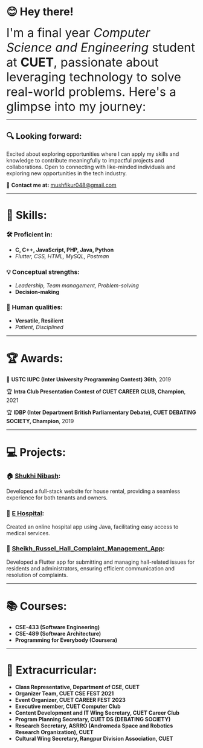 # 😊 **Hey there!**

<font size="6"> I'm a final year *Computer Science and Engineering* student at **CUET**, passionate about leveraging technology to solve real-world problems. Here's a glimpse into my journey: </font>

---

## 🔍 **Looking forward**:

Excited about exploring opportunities where I can apply my skills and knowledge to contribute meaningfully to impactful projects and collaborations. Open to connecting with like-minded individuals and exploring new opportunities in the tech industry.

📧 **Contact me at:** mushfikur048@gmail.com

---

# 🚀 **Skills**:

### 🛠️ **Proficient in**:

* **C, C++, JavaScript, PHP, Java, Python**
* *Flutter, CSS, HTML, MySQL, Postman*


### 💡 **Conceptual strengths**:

* *Leadership, Team management, Problem-solving*
* **Decision-making**


### 🌟 **Human qualities**:

* **Versatile, Resilient**
* *Patient, Disciplined*


---

# 🏆 **Awards**:

🥇 **USTC IUPC (Inter University Programming Contest) 36th**, 2019

🏆 **Intra Club Presentation Contest of CUET CAREER CLUB, Champion**, 2021

🏆 **IDBP (Inter Department British Parliamentary Debate), CUET DEBATING SOCIETY, Champion**, 2019

---

# 💻 **Projects**:

### 🏠 [Shukhi Nibash](https://github.com/mushfikur-rahman/Shukhi_Nibash):
Developed a full-stack website for house rental, providing a seamless experience for both tenants and owners.

### 🏥 [E Hospital](https://github.com/mushfikur-rahman/E_Hospital):
Created an online hospital app using Java, facilitating easy access to medical services.

### 🏢 [Sheikh_Russel_Hall_Complaint_Management_App](https://github.com/mushfikur-rahman/Sheikh_Russel_Hall_Complaint_Management_App):
Developed a Flutter app for submitting and managing hall-related issues for residents and administrators, ensuring efficient communication and resolution of complaints.

---

# 📚 **Courses**:

- **CSE-433 (Software Engineering)**
- **CSE-489 (Software Architecture)**
- **Programming for Everybody (Coursera)**

---

# 🌟 **Extracurricular**:

- **Class Representative, Department of CSE, CUET**
- **Organizer Team, CUET CSE FEST 2021**
- **Event Organizer, CUET CAREER FEST 2023**
- **Executive member, CUET Computer Club**
- **Content Development and IT Wing Secretary, CUET Career Club**
- **Program Planning Secretary, CUET DS (DEBATING SOCIETY)**
- **Research Secretary, ASRRO (Andromeda Space and Robotics Research Organization), CUET**
- **Cultural Wing Secretary, Rangpur Division Association, CUET**

